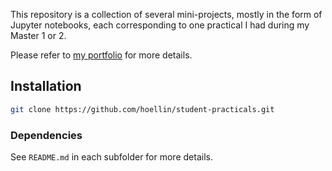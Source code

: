 

This repository is a collection of several mini-projects, mostly in the form of Jupyter notebooks, each corresponding to one practical I had during my Master 1 or 2.

Please refer to [my portfolio](https://hoellin.github.io/projects/) for more details.

## Installation

```bash
git clone https://github.com/hoellin/student-practicals.git
```

### Dependencies

See `README.md` in each subfolder for more details.